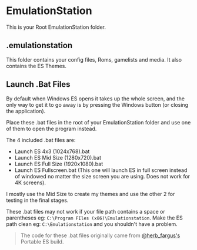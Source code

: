 # EmulationStation

This is your Root EmulationStation folder.

## .emulationstation

This folder contains your config files, Roms, gamelists and media. It also contains the ES Themes.

## Launch .Bat Files

By default when Windows ES opens it takes up the whole screen, and the only way to get it to go away is by pressing the Windows button (or closing the application).

Place these .bat files in the root of your EmulationStation folder and use one of them to open the program instead.

The 4 included .bat files are:
- Launch ES 4x3 (1024x768).bat
- Launch ES Mid Size (1280x720).bat
- Launch ES Full Size (1920x1080).bat
- Launch ES Fullscreen.bat (This one will launch ES in full screen instead of windowed no matter the size screen you are using. Does not work for 4K screens).

I mostly use the Mid Size to create my themes and use the other 2 for testing in the final stages.

These .bat files may not work if your file path contains a space or parentheses eg: `C:\Program FIles (x86)\Emulationstation`. Make the ES path clean eg: `C:\Emulationstation` and you shouldn't have a problem.

> The code for these .bat files originally came from [@herb_fargus's](https://retropie.org.uk/forum/user/herb_fargus) Portable ES build.
